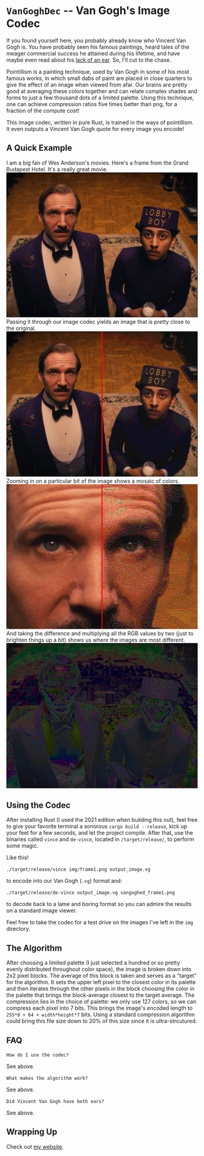 # `VanGoghDec` -- Van Gogh's Image Codec

If you found yourself here, you probably already know who Vincent Van Gogh is. You have probably seen his famous paintings, heard tales of the meager commercial success he attained during his lifetime, and have maybe even read about his [lack of an ear](https://www.vangoghmuseum.nl/en/art-and-stories/vincent-van-gogh-faq/why-did-vincent-van-gogh-cut-off-his-ear). So, I'll cut to the chase.

Pointillism is a painting technique, used by Van Gogh in some of his most famous works, in which small dabs of paint are placed in close quarters to give the effect of an image when viewed from afar. Our brains are pretty good at averaging these colors together and can relate complex shades and forms to just a few thousand dots of a limited palette. Using this technique, one can achieve compression ratios five times better than png, for a fraction of the compute cost!

This image codec, written in pure Rust, is trained in the ways of pointillism. It even outputs a Vincent Van Gogh quote for every image you encode!

## A Quick Example
I am a big fan of Wes Anderson's movies. Here's a frame from the Grand Budapest Hotel. It's a really great movie.
![Zero!](img/frame1.png)
Passing it through our image codec yields an image that is pretty close to the original.
![Vinced!](img/test/side-by-side.png)
Zooming in on a particular bit of the image shows a mosaic of colors.
![Point!](img/test/points.png)
And taking the difference and multiplying all the RGB values by two (just to brighten things up a bit) shows us where the images are most different.
![Diffed!](img/test/diff.png)

## Using the Codec
After installing Rust (I used the 2021 edition when building this out), feel free to give your favorite terminal a sonorous `cargo build --release`, kick up your feet for a few seconds, and let the project compile. After that, use the binaries called `vince` and `de-vince`, located in `/target/release/`, to perform some magic.

Like this!

```
./target/release/vince img/frame1.png output_image.vg
```
to encode into our Van Gogh (`.vg`) format and:
```
./target/release/de-vince output_image.vg vangoghed_frame1.png
```
to decode back to a lame and boring format so you can admire the results on a standard image viewer.

Feel free to take the codec for a test drive on the images I've left in the `img` directory.

## The Algorithm
After choosing a limited palette (I just selected a hundred or so pretty evenly distributed throughout color space), the image is broken down into 2x2 pixel blocks. The average of this block is taken and serves as a "target" for the algorithm. It sets the upper left pixel to the closest color in its palette and then iterates through the other pixels in the block choosing the color in the palette that brings the block-average closest to the target average. The compression lies in the choice of palette: we only use 127 colors, so we can compress each pixel into 7 bits. This brings the image's encoded length to `255*8 + 64 + width*height*7` bits. Using a standard compression algorithm could bring this file size down to 20% of this size since it is ultra-strcutured.

## FAQ
```
How do I use the codec?
```
See above.

```
What makes the algorithm work?
```
See above.

```
Did Vincent Van Gogh have both ears?
```
See above.

## Wrapping Up
Check out [my website](nickhayeck.com).